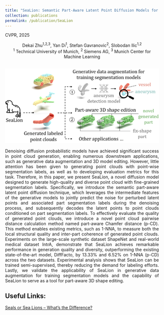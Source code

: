 ```yaml
---
title: "SeaLion: Semantic Part-Aware Latent Point Diffusion Models for 3D Generation"
collection: publications
permalink: /publication/SeaLion
---
```


CVPR, 2025

<center>
Dekai Zhu<sup>1,2,3</sup>, Yan Di<sup>1</sup>, Stefan Gavranovic<sup>2</sup>, Slobodan Ilic<sup>1,2</sup> <br /> 
<sup>1</sup> Technical University of Munich, <sup>2</sup> Siemens AG, <sup>3</sup> Munich Center for Machine Learning
</center>
<br/>

<!-- <p align="center">
  <a href="https://openaccess.thecvf.com/content/CVPR2023/html/Zhu_IPCC-TP_Utilizing_Incremental_Pearson_Correlation_Coefficient_for_Joint_Multi-Agent_Trajectory_CVPR_2023_paper.html">Paper</a> | 
  <a href="https://cvpr.thecvf.com/virtual/2023/poster/22669">Poster</a>
</p> -->

<p align="center">
  <img src="../images/sealion/teaser_4.png" alt="shape" />
</p>


<p align = "justify"> 
Denoising diffusion probabilistic models have achieved significant success in point cloud generation, enabling numerous downstream applications, such as generative data augmentation and 3D model editing. However, little attention has been given to generating point clouds with point-wise segmentation labels, as well as to developing evaluation metrics for this task. Therefore, in this paper, we present SeaLion, a novel diffusion model designed to generate high-quality and diverse point cloud with fine-grained segmentation labels. Specifically, we introduce the semantic part-aware latent point diffusion technique, which leverages the intermediate features of the generative models to jointly predict the noise for perturbed latent points and associated part segmentation labels during the denoising process, and subsequently decodes the latent points to point clouds conditioned on part segmentation labels. To effectively evaluate the quality of generated point clouds, we introduce a novel point cloud pairwise distance calculation method named part-aware Chamfer distance (p-CD). This method enables existing metrics, such as 1-NNA, to measure both the local structural quality and inter-part coherence of generated point clouds. Experiments on the large-scale synthetic dataset ShapeNet and real-world medical dataset IntrA, demonstrate that SeaLion achieves remarkable performance in generation quality and diversity, outperforming the existing state-of-the-art model, DiffFacto, by 13.33% and 6.52% on 1-NNA (p-CD) across the two datasets. Experimental analysis shows that SeaLion can be trained semi-supervised, thereby reducing the demand for labeling efforts. Lastly, we validate the applicability of SeaLion in generative data augmentation for training segmentation models and the capability of SeaLion to serve as a tool for part-aware 3D shape editing.
</p>

## Useful Links:
[Seals or Sea Lions – What’s the Difference?](https://lajollabythesea.com/seals-or-sea-lions-whats-the-difference/)
